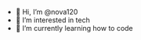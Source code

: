 - 👋 Hi, I’m @nova120
- 👀 I’m interested in tech
- 🌱 I’m currently learning how to code
<!---
nova120/nova120 is a ✨ special ✨ repository because its `README.md` (this file) appears on your GitHub profile.
You can click the Preview link to take a look at your changes.
--->
